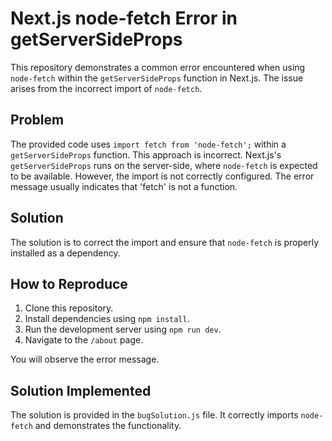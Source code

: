 # Next.js node-fetch Error in getServerSideProps

This repository demonstrates a common error encountered when using `node-fetch` within the `getServerSideProps` function in Next.js.  The issue arises from the incorrect import of `node-fetch`.

## Problem
The provided code uses `import fetch from 'node-fetch';` within a `getServerSideProps` function. This approach is incorrect.  Next.js's `getServerSideProps` runs on the server-side, where `node-fetch` is expected to be available.  However, the import is not correctly configured.  The error message usually indicates that 'fetch' is not a function.

## Solution
The solution is to correct the import and ensure that `node-fetch` is properly installed as a dependency.

## How to Reproduce
1. Clone this repository.
2. Install dependencies using `npm install`.
3. Run the development server using `npm run dev`.
4. Navigate to the `/about` page.

You will observe the error message.

## Solution Implemented
The solution is provided in the `bugSolution.js` file.  It correctly imports `node-fetch` and demonstrates the functionality.
